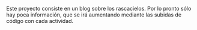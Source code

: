 Este proyecto consiste en un blog sobre los rascacielos. Por lo pronto sólo hay poca información, que se irá aumentando mediante las subidas de código con cada actividad.